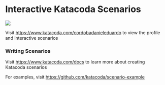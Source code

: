 # Interactive Katacoda Scenarios

[![](http://shields.katacoda.com/katacoda/cordobadanieleduardo/count.svg)](https://www.katacoda.com/cordobadanieleduardo "Get your profile on Katacoda.com")

Visit https://www.katacoda.com/cordobadanieleduardo to view the profile and interactive scenarios

### Writing Scenarios
Visit https://www.katacoda.com/docs to learn more about creating Katacoda scenarios

For examples, visit https://github.com/katacoda/scenario-example
